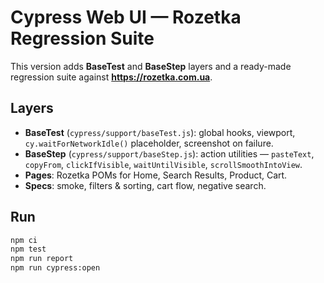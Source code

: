 # Cypress Web UI — Rozetka Regression Suite

This version adds **BaseTest** and **BaseStep** layers and a ready-made regression suite against **https://rozetka.com.ua**.

## Layers
- **BaseTest** (`cypress/support/baseTest.js`): global hooks, viewport, `cy.waitForNetworkIdle()` placeholder, screenshot on failure.
- **BaseStep** (`cypress/support/baseStep.js`): action utilities — `pasteText`, `copyFrom`, `clickIfVisible`, `waitUntilVisible`, `scrollSmoothIntoView`.
- **Pages**: Rozetka POMs for Home, Search Results, Product, Cart.
- **Specs**: smoke, filters & sorting, cart flow, negative search.

## Run
```bash
npm ci
npm test
npm run report
npm run cypress:open
```